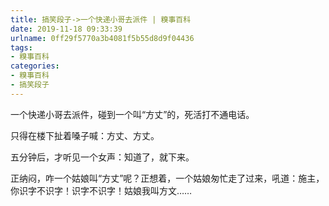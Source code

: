 ```yaml
---
title: 搞笑段子->一个快递小哥去派件 | 糗事百科
date: 2019-11-18 09:33:39
urlname: 0ff29f5770a3b4081f5b55d8d9f04436
tags: 
- 糗事百科
categories:
- 糗事百科
- 搞笑段子
---
```

一个快递小哥去派件，碰到一个叫“方丈”的，死活打不通电话。

只得在楼下扯着嗓子喊：方丈、方丈。

五分钟后，才听见一个女声：知道了，就下来。

正纳闷，咋一个姑娘叫“方丈”呢？正想着，一个姑娘匆忙走了过来，吼道：施主，你识字不识字！识字不识字！姑娘我叫方文……


